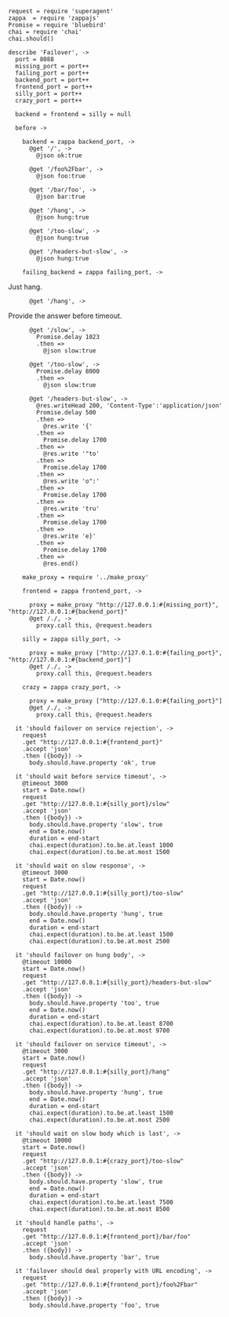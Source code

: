     request = require 'superagent'
    zappa  = require 'zappajs'
    Promise = require 'bluebird'
    chai = require 'chai'
    chai.should()

    describe 'Failover', ->
      port = 8088
      missing_port = port++
      failing_port = port++
      backend_port = port++
      frontend_port = port++
      silly_port = port++
      crazy_port = port++

      backend = frontend = silly = null

      before ->

        backend = zappa backend_port, ->
          @get '/', ->
            @json ok:true

          @get '/foo%2Fbar', ->
            @json foo:true

          @get '/bar/foo', ->
            @json bar:true

          @get '/hang', ->
            @json hung:true

          @get '/too-slow', ->
            @json hung:true

          @get '/headers-but-slow', ->
            @json hung:true

        failing_backend = zappa failing_port, ->

Just hang.

          @get '/hang', ->

Provide the answer before timeout.

          @get '/slow', ->
            Promise.delay 1023
            .then =>
              @json slow:true

          @get '/too-slow', ->
            Promise.delay 8000
            .then =>
              @json slow:true

          @get '/headers-but-slow', ->
            @res.writeHead 200, 'Content-Type':'application/json'
            Promise.delay 500
            .then =>
              @res.write '{'
            .then =>
              Promise.delay 1700
            .then =>
              @res.write '"to'
            .then =>
              Promise.delay 1700
            .then =>
              @res.write 'o":'
            .then =>
              Promise.delay 1700
            .then =>
              @res.write 'tru'
            .then =>
              Promise.delay 1700
            .then =>
              @res.write 'e}'
            .then =>
              Promise.delay 1700
            .then =>
              @res.end()

        make_proxy = require '../make_proxy'

        frontend = zappa frontend_port, ->

          proxy = make_proxy "http://127.0.0.1:#{missing_port}", "http://127.0.0.1:#{backend_port}"
          @get /./, ->
            proxy.call this, @request.headers

        silly = zappa silly_port, ->

          proxy = make_proxy ["http://127.0.1.0:#{failing_port}", "http://127.0.0.1:#{backend_port}"]
          @get /./, ->
            proxy.call this, @request.headers

        crazy = zappa crazy_port, ->

          proxy = make_proxy ["http://127.0.1.0:#{failing_port}"]
          @get /./, ->
            proxy.call this, @request.headers

      it 'should failover on service rejection', ->
        request
        .get "http://127.0.0.1:#{frontend_port}"
        .accept 'json'
        .then ({body}) ->
          body.should.have.property 'ok', true

      it 'should wait before service timeout', ->
        @timeout 3000
        start = Date.now()
        request
        .get "http://127.0.0.1:#{silly_port}/slow"
        .accept 'json'
        .then ({body}) ->
          body.should.have.property 'slow', true
          end = Date.now()
          duration = end-start
          chai.expect(duration).to.be.at.least 1000
          chai.expect(duration).to.be.at.most 1500

      it 'should wait on slow response', ->
        @timeout 3000
        start = Date.now()
        request
        .get "http://127.0.0.1:#{silly_port}/too-slow"
        .accept 'json'
        .then ({body}) ->
          body.should.have.property 'hung', true
          end = Date.now()
          duration = end-start
          chai.expect(duration).to.be.at.least 1500
          chai.expect(duration).to.be.at.most 2500

      it 'should failover on hung body', ->
        @timeout 10000
        start = Date.now()
        request
        .get "http://127.0.0.1:#{silly_port}/headers-but-slow"
        .accept 'json'
        .then ({body}) ->
          body.should.have.property 'too', true
          end = Date.now()
          duration = end-start
          chai.expect(duration).to.be.at.least 8700
          chai.expect(duration).to.be.at.most 9700

      it 'should failover on service timeout', ->
        @timeout 3000
        start = Date.now()
        request
        .get "http://127.0.0.1:#{silly_port}/hang"
        .accept 'json'
        .then ({body}) ->
          body.should.have.property 'hung', true
          end = Date.now()
          duration = end-start
          chai.expect(duration).to.be.at.least 1500
          chai.expect(duration).to.be.at.most 2500

      it 'should wait on slow body which is last', ->
        @timeout 10000
        start = Date.now()
        request
        .get "http://127.0.0.1:#{crazy_port}/too-slow"
        .accept 'json'
        .then ({body}) ->
          body.should.have.property 'slow', true
          end = Date.now()
          duration = end-start
          chai.expect(duration).to.be.at.least 7500
          chai.expect(duration).to.be.at.most 8500

      it 'should handle paths', ->
        request
        .get "http://127.0.0.1:#{frontend_port}/bar/foo"
        .accept 'json'
        .then ({body}) ->
          body.should.have.property 'bar', true

      it 'failover should deal properly with URL encoding', ->
        request
        .get "http://127.0.0.1:#{frontend_port}/foo%2Fbar"
        .accept 'json'
        .then ({body}) ->
          body.should.have.property 'foo', true
